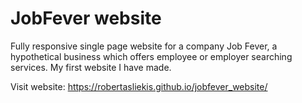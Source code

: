 # JobFever website

Fully responsive single page website for a company Job Fever, a hypothetical business which offers employee or employer searching services. My first website I have made.

Visit website: https://robertasliekis.github.io/jobfever_website/
